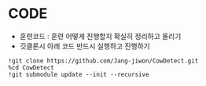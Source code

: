 # CODE

- 훈련코드 : 훈련 어떻게 진행할지 확실히 정리하고 올리기
- 깃클론시 아래 코드 반드시 실행하고 진행하기

```
!git clone https://github.com/Jang-jiwon/CowDetect.git
%cd CowDetect
!git submodule update --init --recursive
```
